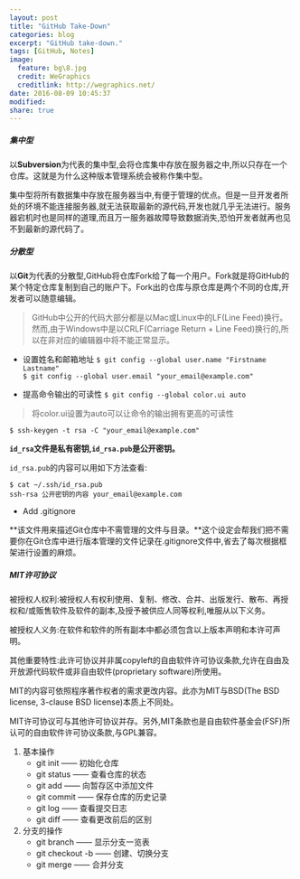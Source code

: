 ```yaml
---
layout: post
title: "GitHub Take-Down"
categories: blog
excerpt: "GitHub take-down."
tags: [GitHub, Notes]
image:
  feature: bg\8.jpg
  credit: WeGraphics
  creditlink: http://wegraphics.net/
date: 2016-08-09 10:45:37
modified: 
share: true
---
```


##### 集中型

以**Subversion**为代表的集中型,会将仓库集中存放在服务器之中,所以只存在一个仓库。这就是为什么这种版本管理系统会被称作集中型。

集中型将所有数据集中存放在服务器当中,有便于管理的优点。但是一旦开发者所处的环境不能连接服务器,就无法获取最新的源代码,开发也就几乎无法进行。服务器宕机时也是同样的道理,而且万一服务器故障导致数据消失,恐怕开发者就再也见不到最新的源代码了。

##### 分散型

以**Git**为代表的分散型,GitHub将仓库Fork给了每一个用户。Fork就是将GitHub的某个特定仓库复制到自己的账户下。Fork出的仓库与原仓库是两个不同的仓库,开发者可以随意编辑。

> GitHub中公开的代码大部分都是以Mac或Linux中的LF(Line Feed)换行。然而,由于Windows中是以CRLF(Carriage Return + Line Feed)换行的,所以在非对应的编辑器中将不能正常显示。

* 设置姓名和邮箱地址
`$ git config --global user.name "Firstname Lastname"`  
`$ git config --global user.email "your_email@example.com"`

* 提高命令输出的可读性
`$ git config --global color.ui auto`
> 将color.ui设置为auto可以让命令的输出拥有更高的可读性

`$ ssh-keygen -t rsa -C "your_email@example.com"`

**`id_rsa`文件是私有密钥,`id_rsa.pub`是公开密钥。**

`id_rsa.pub`的内容可以用如下方法查看:

    $ cat ~/.ssh/id_rsa.pub
    ssh-rsa 公开密钥的内容 your_email@example.com

* Add .gitignore

**该文件用来描述Git仓库中不需管理的文件与目录。**这个设定会帮我们把不需要你在Git仓库中进行版本管理的文件记录在.gitignore文件中,省去了每次根据框架进行设置的麻烦。

##### MIT许可协议

被授权人权利:被授权人有权利使用、复制、修改、合并、出版发行、散布、再授权和/或贩售软件及软件的副本,及授予被供应人同等权利,唯服从以下义务。

被授权人义务:在软件和软件的所有副本中都必须包含以上版本声明和本许可声明。

其他重要特性:此许可协议并非属copyleft的自由软件许可协议条款,允许在自由及开放源代码软件或非自由软件(proprietary software)所使用。

MIT的内容可依照程序著作权者的需求更改内容。此亦为MIT与BSD(The BSD license, 3-clause BSD license)本质上不同处。

MIT许可协议可与其他许可协议并存。另外,MIT条款也是自由软件基金会(FSF)所认可的自由软件许可协议条款,与GPL兼容。

1. 基本操作
   * git init —— 初始化仓库
   * git status —— 查看仓库的状态
   * git add —— 向暂存区中添加文件
   * git commit —— 保存仓库的历史记录
   * git log —— 查看提交日志
   * git diff —— 查看更改前后的区别
2. 分支的操作
   * git branch —— 显示分支一览表
   * git checkout -b —— 创建、切换分支
   * git merge —— 合并分支

